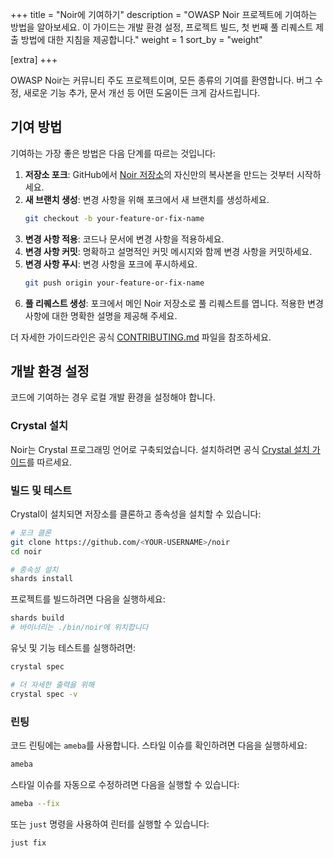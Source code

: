 +++
title = "Noir에 기여하기"
description = "OWASP Noir 프로젝트에 기여하는 방법을 알아보세요. 이 가이드는 개발 환경 설정, 프로젝트 빌드, 첫 번째 풀 리퀘스트 제출 방법에 대한 지침을 제공합니다."
weight = 1
sort_by = "weight"

[extra]
+++

OWASP Noir는 커뮤니티 주도 프로젝트이며, 모든 종류의 기여를 환영합니다. 버그 수정, 새로운 기능 추가, 문서 개선 등 어떤 도움이든 크게 감사드립니다.

## 기여 방법

기여하는 가장 좋은 방법은 다음 단계를 따르는 것입니다:

1.  **저장소 포크**: GitHub에서 [Noir 저장소](https://github.com/owasp-noir/noir)의 자신만의 복사본을 만드는 것부터 시작하세요.
2.  **새 브랜치 생성**: 변경 사항을 위해 포크에서 새 브랜치를 생성하세요.
    ```sh
    git checkout -b your-feature-or-fix-name
    ```
3.  **변경 사항 적용**: 코드나 문서에 변경 사항을 적용하세요.
4.  **변경 사항 커밋**: 명확하고 설명적인 커밋 메시지와 함께 변경 사항을 커밋하세요.
5.  **변경 사항 푸시**: 변경 사항을 포크에 푸시하세요.
    ```sh
    git push origin your-feature-or-fix-name
    ```
6.  **풀 리퀘스트 생성**: 포크에서 메인 Noir 저장소로 풀 리퀘스트를 엽니다. 적용한 변경 사항에 대한 명확한 설명을 제공해 주세요.

더 자세한 가이드라인은 공식 [CONTRIBUTING.md](https://github.com/owasp-noir/noir/blob/main/CONTRIBUTING.md) 파일을 참조하세요.

## 개발 환경 설정

코드에 기여하는 경우 로컬 개발 환경을 설정해야 합니다.

### Crystal 설치

Noir는 Crystal 프로그래밍 언어로 구축되었습니다. 설치하려면 공식 [Crystal 설치 가이드](https://crystal-lang.org/install/)를 따르세요.

### 빌드 및 테스트

Crystal이 설치되면 저장소를 클론하고 종속성을 설치할 수 있습니다:

```sh
# 포크 클론
git clone https://github.com/<YOUR-USERNAME>/noir
cd noir

# 종속성 설치
shards install
```

프로젝트를 빌드하려면 다음을 실행하세요:

```sh
shards build
# 바이너리는 ./bin/noir에 위치합니다
```

유닛 및 기능 테스트를 실행하려면:

```sh
crystal spec

# 더 자세한 출력을 위해
crystal spec -v
```

### 린팅

코드 린팅에는 `ameba`를 사용합니다. 스타일 이슈를 확인하려면 다음을 실행하세요:

```sh
ameba
```

스타일 이슈를 자동으로 수정하려면 다음을 실행할 수 있습니다:

```sh
ameba --fix
```

또는 `just` 명령을 사용하여 린터를 실행할 수 있습니다:

```sh
just fix
```